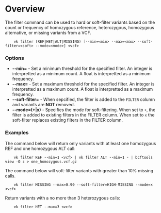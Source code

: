 # Overview

The filter command can be used to hard or soft-filter variants based on the count or frequency of homozygous reference, heterozygous, homozygous alternative, or missing variants from a  VCF.

```
    vk filter (REF|HET|ALT|MISSING) [--min=<min> --max=<max> --soft-filter=<soft> --mode=<mode>] <vcf>
```

### Options

* __--min=<min>__ - Set a minimum threshold for the specified filter. An integer is interpretted as a minimum count. A float is interpretted as a minimum frequency.
* __--max=<max>__ - Set a maximum threshold for the specified filter. An integer is interpretted as a maximum count. A float is interpretted as a maximum frequency.
* __--soft-filter=<soft>__ - When sepcified, the filter is added to the `FILTER` column and variants are __NOT__ removed.
* __--mode=(+|x)__ - Specifies the mode for soft-filtering. When set to `+`, the filter is added to existing filters in the FILTER column. When set to `x` the soft-filter replaces existing filters in the FILTER column.

### Examples

The command below will return only variants with at least one homozygous REF and one homozygous ALT call:

```
    vk filter REF --min=1 <vcf> | vk filter ALT --min=1 - | bcftools view -O z > one_homozygous.vcf.gz
```

The command below will soft-filter variants with greater than 10% missing calls.

```
    vk filter MISSING --max=0.90 --soft-filter=HIGH-MISSING --mode=x <vcf>
```

Return variants with a no more than 3 heterozygous calls:

```
    vk filter HET --max=3 <vcf>
```